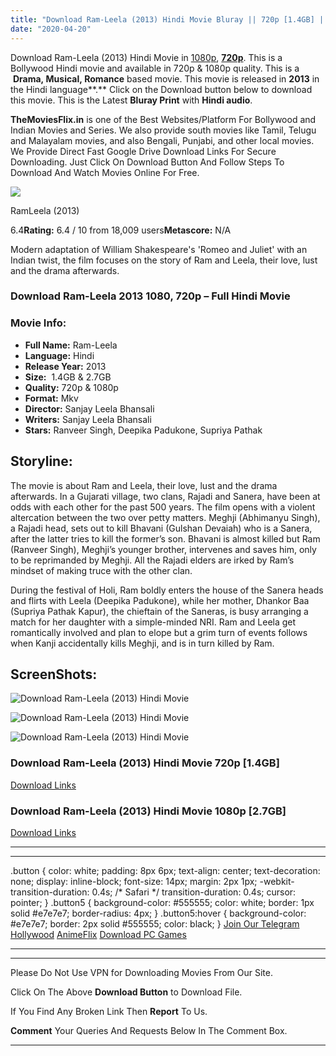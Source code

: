 ```yaml
---
title: "Download Ram-Leela (2013) Hindi Movie Bluray || 720p [1.4GB] || 1080p [2.7GB]"
date: "2020-04-20"
---
```


Download Ram-Leela (2013) Hindi Movie in [1080p](https://1moviesflix.com/1080p-movies/), [**720p**](https://1moviesflix.com/720p-movies/). This is a Bollywood Hindi movie and available in 720p & 1080p quality. This is a  **Drama, Musical, Romance** based movie. This movie is released in **2013** in the Hindi language**.** Click on the Download button below to download this movie. This is the Latest **Bluray Print** with **Hindi audio**.

**TheMoviesFlix.in** is one of the Best Websites/Platform For Bollywood and Indian Movies and Series. We also provide south movies like Tamil, Telugu and Malayalam movies, and also Bengali, Punjabi, and other local movies. We Provide Direct Fast Google Drive Download Links For Secure Downloading. Just Click On Download Button And Follow Steps To Download And Watch Movies Online For Free.

[![](https://m.media-amazon.com/images/M/MV5BNDljNWM1MzctM2E5NC00YjFkLWI2MDUtNzJkNGIyMGZmN2MwXkEyXkFqcGdeQXVyODE5NzE3OTE@._V1_SX300.jpg)](https://www.imdb.com/title/tt2215477/ "RamLeela")

RamLeela (2013)

6.4**Rating:** 6.4 / 10 from 18,009 users**Metascore:** N/A

Modern adaptation of William Shakespeare's 'Romeo and Juliet' with an Indian twist, the film focuses on the story of Ram and Leela, their love, lust and the drama afterwards.

### Download Ram-Leela 2013 1080, 720p – Full Hindi Movie

### Movie Info:

- **Full Name:** Ram-Leela
- **Language:** Hindi
- **Release Year:** 2013
- **Size:**  1.4GB & 2.7GB
- **Quality:** 720p & 1080p
- **Format:** Mkv
- **Director:** Sanjay Leela Bhansali
- **Writers:** Sanjay Leela Bhansali
- **Stars:** Ranveer Singh, Deepika Padukone, Supriya Pathak

## Storyline:

The movie is about Ram and Leela, their love, lust and the drama afterwards. In a Gujarati village, two clans, Rajadi and Sanera, have been at odds with each other for the past 500 years. The film opens with a violent altercation between the two over petty matters. Meghji (Abhimanyu Singh), a Rajadi head, sets out to kill Bhavani (Gulshan Devaiah) who is a Sanera, after the latter tries to kill the former’s son. Bhavani is almost killed but Ram (Ranveer Singh), Meghji’s younger brother, intervenes and saves him, only to be reprimanded by Meghji. All the Rajadi elders are irked by Ram’s mindset of making truce with the other clan.

During the festival of Holi, Ram boldly enters the house of the Sanera heads and flirts with Leela (Deepika Padukone), while her mother, Dhankor Baa (Supriya Pathak Kapur), the chieftain of the Saneras, is busy arranging a match for her daughter with a simple-minded NRI. Ram and Leela get romantically involved and plan to elope but a grim turn of events follows when Kanji accidentally kills Meghji, and is in turn killed by Ram.

## ScreenShots:

![Download Ram-Leela (2013) Hindi Movie](https://i.imgur.com/dUvGPzW.png)

![Download Ram-Leela (2013) Hindi Movie](https://i.imgur.com/RIkZaNu.png)

![Download Ram-Leela (2013) Hindi Movie](https://i.imgur.com/idJ3RtQ.png)

### Download Ram-Leela (2013) Hindi Movie 720p \[1.4GB\]

[Download Links](https://1moviesflix.com?a270777880=dWpqRlpGelBCbVZ1TFluTU1CMCtaK3ZrSFZreTJ0YmxYWU1jVHlZNUY3eGJBQi9TNk43bVFubWw1S2RkczJPNk5ma1pHc0lXSi9Ia2hlV3JTNmh2c29aWGFOK3IxTURTTFpmWk9yTTdodlU9)

### Download Ram-Leela (2013) Hindi Movie 1080p \[2.7GB\] 

[Download Links](https://1moviesflix.com?a270777880=dWpqRlpGelBCbVZ1TFluTU1CMCtaK3ZrSFZreTJ0YmxYWU1jVHlZNUY3eGJBQi9TNk43bVFubWw1S2RkczJPNjh0Y080K0lkVXBGZHRGU2FTWmNDZzQrSVhDdHBJbUpwQkMxeTVPSFNmMEE9)

* * *

* * *

.button { color: white; padding: 8px 6px; text-align: center; text-decoration: none; display: inline-block; font-size: 14px; margin: 2px 1px; -webkit-transition-duration: 0.4s; /\* Safari \*/ transition-duration: 0.4s; cursor: pointer; } .button5 { background-color: #555555; color: white; border: 1px solid #e7e7e7; border-radius: 4px; } .button5:hover { background-color: #e7e7e7; border: 2px solid #555555; color: black; } [Join Our Telegram](http://gdrivepro.xyz/join.php) [Hollywood](https://moviesverse.com/) [AnimeFlix](https://animeflix.in/) [Download PC Games](https://gamesflix.net/)  

* * *

* * *

  

Please Do Not Use VPN for Downloading Movies From Our Site.

Click On The Above **Download Button** to Download File.

If You Find Any Broken Link Then **Report** To Us.

**Comment** Your Queries And Requests Below In The Comment Box.

* * *
